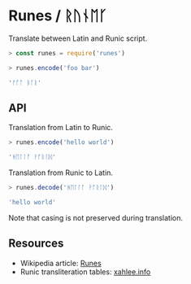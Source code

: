 # Runes / ᚱᚢᚾᛖᚴ

Translate between Latin and Runic script.

```js
> const runes = require('runes')

> runes.encode('foo bar')

'ᚠᚩᚩ ᛒᚪᚱ'
```


## API

Translation from Latin to Runic.

```js
> runes.encode('hello world')

'ᚻᛖᛚᛚᚩ ᚹᚩᚱᛚᛞ'
```

Translation from Runic to Latin.

```js
> runes.decode('ᚻᛖᛚᛚᚩ ᚹᚩᚱᛚᛞ')

'hello world'
```

Note that casing is not preserved during translation.


## Resources

* Wikipedia article: [Runes](https://en.wikipedia.org/wiki/Runes#Runic_alphabets)
* Runic transliteration tables: [xahlee.info](http://xahlee.info/comp/unicode_runic.js)
